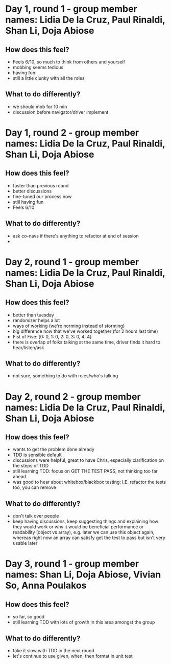 # Day 1, round 1 - group member names: Lidia De la Cruz, Paul Rinaldi, Shan Li, Doja Abiose

## How does this feel?

- Feels 6/10, so much to think from others and yourself
- mobbing seems tedious
- having fun
- still a little clunky with all the roles

## What to do differently?

- we should mob for 10 min
- discussion before navigator/driver implement



# Day 1, round 2 - group member names: Lidia De la Cruz, Paul Rinaldi, Shan Li, Doja Abiose

## How does this feel?
- faster than previous round
- better discussions 
- fine-tuned our process now
- still having fun 
- Feels 6/10

## What to do differently?
- ask co-navs if there's anything to refactor at end of session 
- 


# Day 2, round 1 - group member names: Lidia De la Cruz, Paul Rinaldi, Shan Li, Doja Abiose

## How does this feel?
- better than tuesday
- randomizer helps a lot
- ways of working (we're norming instead of storming)
- big difference now that we've worked together (for 2 hours last time)
- Fist of Five: [0: 0, 1: 0, 2: 0, 3: 0, 4: 4]
- there is overlap of folks talking at the same time, driver finds it hard to hear/listen/ask 

## What to do differently?
- not sure, something to do with roles/who's talking


# Day 2, round 2 - group member names: Lidia De la Cruz, Paul Rinaldi, Shan Li, Doja Abiose

## How does this feel?
- wants to get the problem done already
- TDD is sensible default
- discussions were helpful, great to have Chris, especially clarification on the steps of TDD
- still learning TDD: focus on GET THE TEST PASS, not thinking too far ahead
- was good to hear about whitebox/blackbox testing: I.E. refactor the tests too, you can remove 

## What to do differently?
- don't talk over people
- keep having discussions, keep suggesting things and explaining how they would work or why it would be beneficial performance or readability (object vs array), e.g. later we can use this object again, whereas right now an array can satisfy get the test to pass but isn't very usable later

# Day 3, round 1 - group member names: Shan Li, Doja Abiose, Vivian So, Anna Poulakos

## How does this feel?
- so far, so good
- still learning TDD with lots of growth in this area amongst the group

## What to do differently?
- take it slow with TDD in the next round
- let's continue to use given, when, then format in unit test